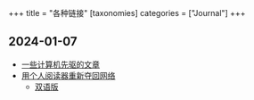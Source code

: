 +++
title = "各种链接" 
[taxonomies] 
categories = ["Journal"] 
+++

## 2024-01-07
- [一些计算机先驱的文章](https://jiangzilong.notion.site/ConanXin-ab3fe05498424b9e9df137abbec39e27)
- [用个人阅读器重新夺回网络](https://olano.dev/2023-12-12-reclaiming-the-web-with-a-personal-reader/?utm_source=hackernewsletter&utm_medium=email&utm_term=fav)
    - [双语版](https://readit.site/a/crhcH)